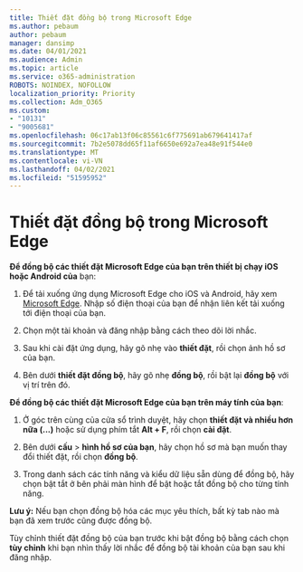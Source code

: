 ```yaml
---
title: Thiết đặt đồng bộ trong Microsoft Edge
ms.author: pebaum
author: pebaum
manager: dansimp
ms.date: 04/01/2021
ms.audience: Admin
ms.topic: article
ms.service: o365-administration
ROBOTS: NOINDEX, NOFOLLOW
localization_priority: Priority
ms.collection: Adm_O365
ms.custom:
- "10131"
- "9005681"
ms.openlocfilehash: 06c17ab13f06c85561c6f775691ab679641417af
ms.sourcegitcommit: 7b2e5078dd65f11af6650e692a7ea48e91f544e0
ms.translationtype: MT
ms.contentlocale: vi-VN
ms.lasthandoff: 04/02/2021
ms.locfileid: "51595952"
---
```

# <a name="sync-settings-in-microsoft-edge"></a>Thiết đặt đồng bộ trong Microsoft Edge

**Để đồng bộ các thiết đặt Microsoft Edge của bạn trên thiết bị chạy iOS hoặc Android của** bạn:

1. Để tải xuống ứng dụng Microsoft Edge cho iOS và Android, hãy xem [Microsoft Edge](https://www.microsoft.com/edge?ocid=SMC-IA-4534424). Nhập số điện thoại của bạn để nhận liên kết tải xuống tới điện thoại của bạn.

1. Chọn một tài khoản và đăng nhập bằng cách theo dõi lời nhắc.

1. Sau khi cài đặt ứng dụng, hãy gõ nhẹ vào **thiết đặt**, rồi chọn ảnh hồ sơ của bạn.

1. Bên dưới **thiết đặt đồng bộ**, hãy gõ nhẹ **đồng bộ**, rồi bật lại **đồng bộ** với vị trí trên đó. 

**Để đồng bộ các thiết đặt Microsoft Edge của bạn trên máy tính của bạn**:

1. Ở góc trên cùng của cửa sổ trình duyệt, hãy chọn **thiết đặt và nhiều hơn nữa (...)** hoặc sử dụng phím tắt **Alt + F**, rồi chọn **cài đặt**.

1. Bên dưới **cấu**  >  **hình hồ sơ của bạn**, hãy chọn hồ sơ mà bạn muốn thay đổi thiết đặt, rồi chọn **đồng bộ**.

1. Trong danh sách các tính năng và kiểu dữ liệu sẵn dùng để đồng bộ, hãy chọn bật tắt ở bên phải màn hình để bật hoặc tắt đồng bộ cho từng tính năng.

**Lưu ý:** Nếu bạn chọn đồng bộ hóa các mục yêu thích, bất kỳ tab nào mà bạn đã xem trước cũng được đồng bộ.

Tùy chỉnh thiết đặt đồng bộ của bạn trước khi bật đồng bộ bằng cách chọn **tùy chỉnh** khi bạn nhìn thấy lời nhắc để đồng bộ tài khoản của bạn sau khi đăng nhập.